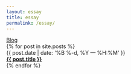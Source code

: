 ```yaml
---
layout: essay
title: essay
permalink: /essay/
---
```


<div class="essays"> 
<div class="essay-title"><a href="{{ site.url }}"> Blog </a></div>


<div class="post-list">
    {% for post in site.posts %}
      <div class="post-item">
        <div class="post-specify">
          <div class="date"><span>{{ post.date | date: '%B %-d, %Y — %H:%M' }}</span></div>
          <a class="title" href="{{ post.url | prepend: site.baseurl }}"><b>{{ post.title }}</b></a>
        </div>
      </div>
    {% endfor %}
</div>
</div>
